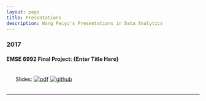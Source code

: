 ```yaml
---
layout: page
title: Presentations
description: Wang Peiyu's Presentations in Data Analytics
---
```



###  2017

#### EMSE 6992 Final Project: {Enter Title Here}
<br/>&nbsp; &nbsp; &nbsp; Slides:
[![pdf](icons16/pdf-icon.png)](https://github.com/oliviapy960825/oliviapy960825.github.io/blob/master/assets/Presentation_wang_peiyu.pptx)
[![github](icons16/github-icon.png)](https://github.com/oliviapy960825/oliviapy960825.github.io/blob/master/Assignments/6992_Project.ipynb)<br/>
&nbsp; &nbsp; &nbsp;

---
